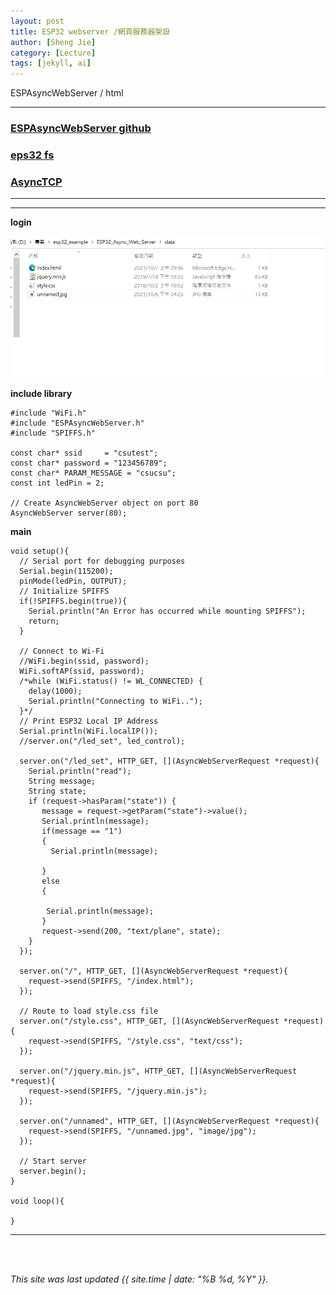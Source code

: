 ```yaml
---
layout: post
title: ESP32 webserver /網頁服務器架設
author: [Sheng Jie]
category: [Lecture]
tags: [jekyll, ai]
---
```


ESPAsyncWebServer / html

---

### [ESPAsyncWebServer github](https://github.com/me-no-dev/ESPAsyncWebServer)

### [eps32 fs](https://github.com/me-no-dev/arduino-esp32fs-plugin/releases/)


### [AsyncTCP](https://github.com/me-no-dev/AsyncTCP)

---

---
**login** <br>

![](https://github.com/csu6792/MCU-course/blob/main/images/webserver_1.png?raw=true)



**include library**<br>

```
#include "WiFi.h"
#include "ESPAsyncWebServer.h"
#include "SPIFFS.h"

const char* ssid     = "csutest";
const char* password = "123456789";
const char* PARAM_MESSAGE = "csucsu";
const int ledPin = 2;

// Create AsyncWebServer object on port 80
AsyncWebServer server(80);
```


**main**<br>
```
void setup(){
  // Serial port for debugging purposes
  Serial.begin(115200);
  pinMode(ledPin, OUTPUT);
  // Initialize SPIFFS
  if(!SPIFFS.begin(true)){
    Serial.println("An Error has occurred while mounting SPIFFS");
    return;
  }

  // Connect to Wi-Fi
  //WiFi.begin(ssid, password);
  WiFi.softAP(ssid, password);
  /*while (WiFi.status() != WL_CONNECTED) {
    delay(1000);
    Serial.println("Connecting to WiFi..");
  }*/
  // Print ESP32 Local IP Address
  Serial.println(WiFi.localIP());
  //server.on("/led_set", led_control);

  server.on("/led_set", HTTP_GET, [](AsyncWebServerRequest *request){
    Serial.println("read");
    String message;
    String state;
    if (request->hasParam("state")) {
       message = request->getParam("state")->value();
       Serial.println(message);
       if(message == "1")
       {
         Serial.println(message);
         
       }
       else
       {
          
        Serial.println(message);
       }
       request->send(200, "text/plane", state);
    }
  });

  server.on("/", HTTP_GET, [](AsyncWebServerRequest *request){
    request->send(SPIFFS, "/index.html");
  });
  
  // Route to load style.css file
  server.on("/style.css", HTTP_GET, [](AsyncWebServerRequest *request){
    request->send(SPIFFS, "/style.css", "text/css");
  });

  server.on("/jquery.min.js", HTTP_GET, [](AsyncWebServerRequest *request){
    request->send(SPIFFS, "/jquery.min.js");
  });
  
  server.on("/unnamed", HTTP_GET, [](AsyncWebServerRequest *request){
    request->send(SPIFFS, "/unnamed.jpg", "image/jpg");
  });
  
  // Start server
  server.begin();
}
 
void loop(){
  
}
```

---




<br>
<br>

*This site was last updated {{ site.time | date: "%B %d, %Y" }}.*
